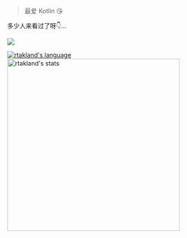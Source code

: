 > 最爱 Kotlin 😘

<div>
  <p>多少人来看过了呀👇...</p>
  <img src="https://count.rtast.cn/RTAkland?theme=lewd">
</div>
  
<a href="https://github.com/RTAkland"><img src="https://readme-stats.rtast.cn/api/top-langs/?username=RTAkland&layout=compact&hide=javaScript,Astro,CSS,HTML,TypeScript" alt = "rtakland's language"></a>
<a href="https://github.com/RTAkland"><img src="https://readme-stats.rtast.cn/api?username=RTAkland&show_icons=true&count_private=true" alt="rtakland's stats" width=395></a>
